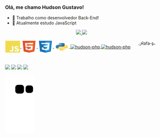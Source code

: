 ### Olá, me chamo Hudson Gustavo!

- 🔭 Trabalho como desenvolvedor Back-End!
- 🌱 Atualmente estudo JavaScript

<div align="center">
  <a href="https://github.com/tlshudson">
  <img height="180em" src="https://github-readme-stats.vercel.app/api?username=tlshudson&show_icons=true&theme=dark&include_all_commits=true&count_private=true"/>
  <img height="180em" src="https://github-readme-stats.vercel.app/api/top-langs/?username=tlshudson&layout=compact&langs_count=7&theme=dark"/>
</div>

<div style="display: inline_block"><br>
  <img align="center" alt="hudson-Js" height="40" width="50" src="https://raw.githubusercontent.com/devicons/devicon/master/icons/javascript/javascript-plain.svg">
  <img align="center" alt="hudson-HTML" height="40" width="50" src="https://raw.githubusercontent.com/devicons/devicon/master/icons/html5/html5-original.svg">
  <img align="center" alt="hudson-CSS" height="40" width="50" src="https://raw.githubusercontent.com/devicons/devicon/master/icons/css3/css3-original.svg">
  <img align="center" alt="hudson-Python" height="30" width="50" src="https://raw.githubusercontent.com/devicons/devicon/master/icons/python/python-original.svg">
  <img align="center" alt="hudson-php" height="40" width="50" src="https://cdn.jsdelivr.net/gh/devicons/devicon/icons/php/php-original.svg">
  <img align="center" alt="hudson-php" height="40" width="50" 
src="https://cdn.jsdelivr.net/gh/devicons/devicon/icons/mysql/mysql-original-wordmark.svg" />
          
  
  <img align="right" alt="Rafa-pic" height="150" style="border-radius:50px;" src="https://instagram.fbsb8-1.fna.fbcdn.net/v/t51.2885-19/297335542_864433497865145_3200595487059300587_n.jpg?stp=dst-jpg_s150x150&_nc_ht=instagram.fbsb8-1.fna.fbcdn.net&_nc_cat=105&_nc_ohc=0r9TjAaOAXcAX8eSofd&edm=AOQ1c0wBAAAA&ccb=7-5&oh=00_AT-V-4K1R8AwL10cwfmpOeUCiy1-YKxLO179Eni5WDxeIw&oe=630A7AD5&_nc_sid=8fd12b?width=555&height=555">
</div>

#

<div>
  <a href="https://www.instagram.com/hudsonziin_/" target="_blank"><img src="https://img.shields.io/badge/-Instagram-%23E4405F?style=for-the-badge&logo=instagram&logoColor=black" target="_blank"></a>
 <a href="https://discord.gg/M8hnhpj4" target="_blank"><img src="https://img.shields.io/badge/Discord-7289DA?style=for-the-badge&logo=discord&logoColor=black" target="_blank"></a> 
  <a href = "mailto:hudsonteles00@gmail.com"><img src="https://img.shields.io/badge/-Gmail-%23333?style=for-the-badge&logo=gmail&logoColor=black" target="_blank"></a>
  <a href="https://www.linkedin.com/in/hudson-teles-381a451ab/" target="_blank"><img src="https://img.shields.io/badge/-LinkedIn-%230077B5?style=for-the-badge&logo=linkedin&logoColor=black" target="_blank"></a> 

  ![Snake animation](https://github.com/rafaballerini/rafaballerini/blob/output/github-contribution-grid-snake.svg)
  
  </div>
